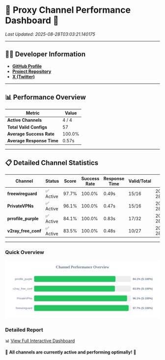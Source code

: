 # 🌟 Proxy Channel Performance Dashboard 🌟

_Last Updated: 2025-08-28T03:03:21.140175_

---

## 👩‍💻 Developer Information

- **[GitHub Profile](https://github.com/4n0nymou3)**  
- **[Project Repository](https://github.com/4n0nymou3/multi-proxy-config-fetcher)**  
- **[X (Twitter)](https://x.com/4n0nymou3)**  

---

## 📊 Performance Overview

| Metric                | Value       |
|-----------------------|-------------|
| **Active Channels**   | 4 / 4       |
| **Total Valid Configs** | 57          |
| **Average Success Rate** | 100.0%      |
| **Average Response Time** | 0.57s       |

---

## 📋 Detailed Channel Statistics

| Channel          | Status     | Score  | Success Rate | Response Time | Valid/Total | Last Success               |
|------------------|------------|--------|--------------|---------------|-------------|----------------------------|
| **freewireguard**  | ✅ Active  | 97.7%  | 100.0% | 0.49s         | 15/16       | 2025-08-28T03:03:21.138356 |
| **PrivateVPNs**  | ✅ Active  | 96.1%  | 100.0% | 0.47s         | 15/16       | 2025-08-28T03:03:20.618413 |
| **prrofile_purple**  | ✅ Active  | 84.1%  | 100.0% | 0.83s         | 17/32       | 2025-08-28T03:03:19.548348 |
| **v2ray_free_conf**  | ✅ Active  | 83.5%  | 100.0% | 0.48s         | 10/27       | 2025-08-28T03:03:20.114865 |

---

### Quick Overview
<div align="center">
  <a href="https://raw.githubusercontent.com/nullluser/NullRepo/refs/heads/main/assets/channel_stats_chart.svg">
    <img src="https://raw.githubusercontent.com/nullluser/NullRepo/refs/heads/main/assets/channel_stats_chart.svg" alt="Source Performance Statistics" width="800">
  </a>
</div>

### Detailed Report
📊 [View Full Interactive Dashboard](https://htmlpreview.github.io/?https://github.com/nullluser/NullRepo/blob/main/assets/performance_report.html)

🎉 **All channels are currently active and performing optimally!** 🎉

